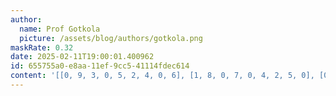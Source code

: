 ```yaml
---
author:
  name: Prof Gotkola
  picture: /assets/blog/authors/gotkola.png
maskRate: 0.32
date: 2025-02-11T19:00:01.400962
id: 655755a0-e8aa-11ef-9cc5-41114fdec614
content: '[[0, 9, 3, 0, 5, 2, 4, 0, 6], [1, 8, 0, 7, 0, 4, 2, 5, 0], [0, 4, 0, 9, 0, 6, 3, 7, 0], [0, 0, 7, 4, 9, 5, 1, 2, 8], [0, 0, 9, 3, 6, 1, 0, 4, 5], [4, 1, 0, 0, 0, 8, 9, 6, 0], [6, 7, 1, 0, 4, 9, 5, 3, 2], [0, 5, 4, 0, 1, 3, 8, 0, 7], [9, 3, 0, 5, 2, 0, 6, 1, 4]]'
---
```

